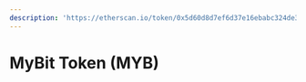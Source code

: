 ```yaml
---
description: 'https://etherscan.io/token/0x5d60d8d7ef6d37e16ebabc324de3be57f135e0bc'
---
```


# MyBit Token \(MYB\)

